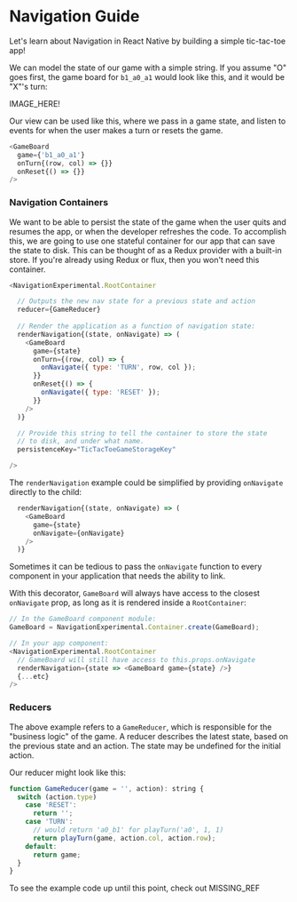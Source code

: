 # Navigation Guide

Let's learn about Navigation in React Native by building a simple tic-tac-toe app!

We can model the state of our game with a simple string. If you assume "O" goes first, the game board for `b1_a0_a1` would look like this, and it would be "X"'s turn:

IMAGE_HERE!

Our view can be used like this, where we pass in a game state, and listen to events for when the user makes a turn or resets the game.

```javascript
<GameBoard
  game={'b1_a0_a1'}
  onTurn{(row, col) => {}}
  onReset{() => {}}
/>
```

### Navigation Containers

We want to be able to persist the state of the game when the user quits and resumes the app, or when the developer refreshes the code. To accomplish this, we are going to use one stateful container for our app that can save the state to disk. This can be thought of as a Redux provider with a built-in store. If you're already using Redux or flux, then you won't need this container.

```javascript
<NavigationExperimental.RootContainer

  // Outputs the new nav state for a previous state and action
  reducer={GameReducer}
  
  // Render the application as a function of navigation state:
  renderNavigation{(state, onNavigate) => (
    <GameBoard
      game={state}
      onTurn={(row, col) => {
        onNavigate({ type: 'TURN', row, col });
      }}
      onReset{() => {
        onNavigate({ type: 'RESET' });
      }}
    />
  )}

  // Provide this string to tell the container to store the state
  // to disk, and under what name.
  persistenceKey="TicTacToeGameStorageKey"

/>
```

The `renderNavigation` example could be simplified by providing `onNavigate` directly to the child:

```javascript
  renderNavigation{(state, onNavigate) => (
    <GameBoard
      game={state}
      onNavigate={onNavigate}
    />
  )}
```

Sometimes it can be tedious to pass the `onNavigate` function to every component in your application that needs the ability to link.

With this decorator, `GameBoard` will always have access to the closest `onNavigate` prop, as long as it is rendered inside a `RootContainer`:

```javascript
// In the GameBoard component module:
GameBoard = NavigationExperimental.Container.create(GameBoard);

// In your app component:
<NavigationExperimental.RootContainer
  // GameBoard will still have access to this.props.onNavigate
  renderNavigation={state => <GameBoard game={state} />}
  {...etc}
/>
```

### Reducers

The above example refers to a `GameReducer`, which is responsible for the "business logic" of the game. A reducer describes the latest state, based on the previous state and an action. The state may be undefined for the initial action.

Our reducer might look like this:

```javascript
function GameReducer(game = '', action): string {
  switch (action.type)
    case 'RESET':
      return '';
    case 'TURN':
      // would return 'a0_b1' for playTurn('a0', 1, 1)
      return playTurn(game, action.col, action.row);
    default:
      return game;
  }
}
```

To see the example code up until this point, check out MISSING_REF
